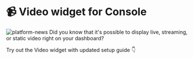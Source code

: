 # 📹 Video widget for Console
![platform-news](https://user-images.githubusercontent.com/120122081/223413462-293cfca3-bd02-4293-a996-9a481fea0ca8.png)
Did you know that it's possible to display live, streaming, or static video right on your dashboard?

Try out the Video widget with updated setup guide 👇
